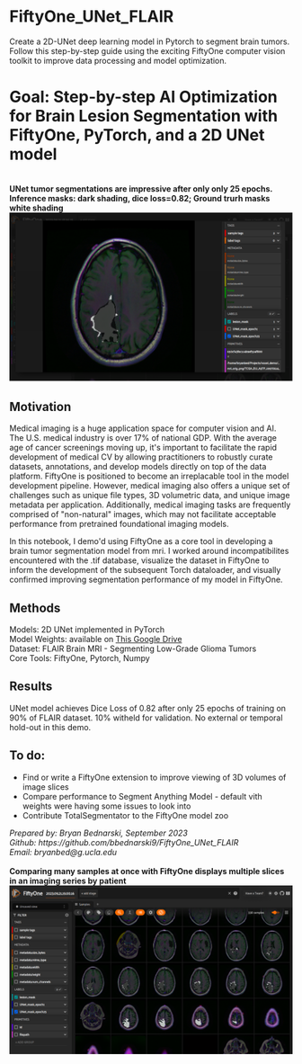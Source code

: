 # FiftyOne_UNet_FLAIR
Create a 2D-UNet deep learning model in Pytorch to segment brain tumors. Follow this step-by-step guide using the exciting FiftyOne computer vision toolkit to improve data processing and model optimization.

# Goal: Step-by-step AI Optimization for Brain Lesion Segmentation with FiftyOne, PyTorch, and a 2D UNet model

<br>
<strong>UNet tumor segmentations are impressive after <strong>only</strong> only 25 epochs. Inference masks: dark shading, dice loss=0.82; Ground trurh masks white shading</strong>
<br>
<img src="./demo_images/tumor_segment_example3-1.png" alt="">
<br>

## Motivation

Medical imaging is a huge application space for computer vision and AI. The U.S. medical industry is over 17% of national GDP. With the average age of cancer screenings moving up, it's important to facilitate the rapid development of medical CV by allowing practitioners to robustly curate datasets, annotations, and develop models directly on top of the data platform. FiftyOne is positioned to become an irreplacable tool in the model development pipeline. However, medical imaging also offers a unique set of challenges such as unique file types, 3D volumetric data, and unique image metadata per application. Additionally, medical imaging tasks are frequently comprised of "non-natural" images, which may not facilitate acceptable performance from pretrained foundational imaging models.<br>

In this notebook, I demo'd using FiftyOne as a core tool in developing a brain tumor segmentation model from mri. I worked around incompatibilites encountered with the .tif database, visualize the dataset in FiftyOne to inform the development of the subsequent Torch dataloader, and visually confirmed improving segmentation performance of my model in FiftyOne.<br>

## Methods
Models: 2D UNet implemented in PyTorch<br>
Model Weights: available on <a href="https://drive.google.com/drive/folders/1ECU41KCEGHFGLWS6wfiJH6dKN03fDmwV?usp=sharing">This Google Drive</a><br>
Dataset: FLAIR Brain MRI - Segmenting Low-Grade Glioma Tumors<br>
Core Tools: FiftyOne, Pytorch, Numpy<br>

## Results
UNet model achieves Dice Loss of 0.82 after only 25 epochs of training on 90% of FLAIR dataset. 10% witheld for validation. No external or temporal hold-out in this demo.

## To do:
<ul>
    <li>Find or write a FiftyOne extension to improve viewing of 3D volumes of image slices</li>
    <li>Compare performance to Segment Anything Model - default vith weights were having some issues to look into</li>
    <li>Contribute TotalSegmentator to the FiftyOne model zoo</li>
</ul>


<i>
Prepared by: Bryan Bednarski, September 2023<br>
Github: https://github.com/bbednarski9/FiftyOne_UNet_FLAIR<br>
Email: bryanbed@g.ucla.edu<br>
</i>

<br>
<strong>Comparing many samples at once with FiftyOne displays multiple slices in an imaging series by patient</strong>
<br>
<img src="./demo_images/tumor_segment_example3-2.png" alt="">
<br>

